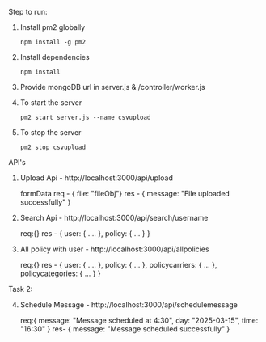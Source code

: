 Step to run: 

1. Install pm2 globally
   
   `npm install -g pm2`

2. Install dependencies

   `npm install`

3. Provide mongoDB url in server.js & /controller/worker.js

4. To start the server

   `pm2 start server.js --name csvupload`

5. To stop the server
   
   `pm2 stop csvupload`

API's 

1. Upload Api - http://localhost:3000/api/upload
   
   formData
   req - { file: "fileObj"}
   res - { message: "File uploaded successfully" }

2. Search Api - http://localhost:3000/api/search/username
    
   req:{}
   res - { user: { .... }, policy: { ... } }

3. All policy with user - http://localhost:3000/api/allpolicies

   req:{}
   res - { user: { .... }, policy: { ... }, policycarriers: { ... }, policycategories: { ... } }

Task 2:

4. Schedule Message - http://localhost:3000/api/schedulemessage

   req:{ message: "Message scheduled at 4:30", day: "2025-03-15", time: "16:30" }
   res- { message: "Message scheduled successfully" } 


